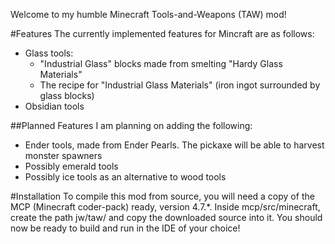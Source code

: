 Welcome to my humble Minecraft Tools-and-Weapons (TAW) mod!

#Features
The currently implemented features for Mincraft are as follows:
* Glass tools:
  * "Industrial Glass" blocks made from smelting "Hardy Glass Materials"
  * The recipe for "Industrial Glass Materials" (iron ingot surrounded by glass blocks)
* Obsidian tools

##Planned Features
I am planning on adding the following:
* Ender tools, made from Ender Pearls. The pickaxe will be able to harvest monster spawners
* Possibly emerald tools 
* Possibly ice tools as an alternative to wood tools

#Installation
To compile this mod from source, you will need a copy of the MCP (Minecraft coder-pack) ready,
version 4.7.*. Inside mcp/src/minecraft, create the path jw/taw/ and copy the downloaded source into it.
You should now be ready to build and run in the IDE of your choice!